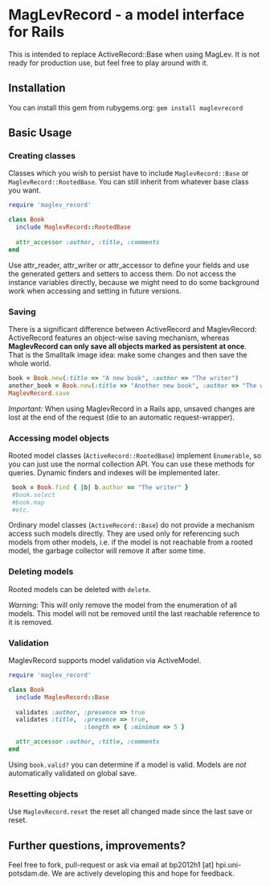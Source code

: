 # MagLevRecord - a model interface for Rails

This is intended to replace ActiveRecord::Base when using MagLev. It is not ready for production use, but feel free to play around with it.

## Installation

You can install this gem from rubygems.org:
```gem install maglevrecord```


## Basic Usage

### Creating classes

Classes which you wish to persist have to include ```MaglevRecord::Base``` or ```MaglevRecord::RootedBase```. You can still inherit from whatever base class you want.

```ruby
require 'maglev_record'

class Book
  include MaglevRecord::RootedBase
  
  attr_accessor :author, :title, :comments
end
```
Use attr_reader, attr_writer or attr_accessor to define your fields and use the generated getters and setters to access them. Do not access the instance variables directly, because we might need to do some background work when accessing and setting in future versions.

### Saving

There is a significant difference between ActiveRecord and MaglevRecord: ActiveRecord features an object-wise saving mechanism, whereas **MaglevRecord can only save all objects marked as persistent at once**. That is the Smalltalk image idea: make some changes and then save the whole world.

```ruby
book = Book.new(:title => "A new book", :author => "The writer")
another_book = Book.new(:title => "Another new book", :author => "The writer")
MaglevRecord.save
```

*Important:* When using MaglevRecord in a Rails app, unsaved changes are lost at the end of the request (die to an automatic request-wrapper).

### Accessing model objects

Rooted model classes (```ActiveRecord::RootedBase```) implement ```Enumerable```, so you can just use the normal collection API.
You can use these methods for queries. Dynamic finders and indexes will be implemented later.
```ruby
 book = Book.find { |b| b.author == "The writer" }
 #book.select
 #book.map
 #etc.
```

Ordinary model classes (```ActiveRecord::Base```) do not provide a mechanism access such models directly. They are used only for referencing such models from other models, i.e. if the model is not reachable from a rooted model, the garbage collector will remove it after some time.

### Deleting models

Rooted models can be deleted with ```delete```. 

*Warning:* This will only remove the model from the enumeration of all models. This model will not be removed until the last reachable reference to it is removed.

### Validation

MaglevRecord supports model validation via ActiveModel.

```ruby
require 'maglev_record'

class Book
  include MaglevRecord::Base
  
  validates :author, :presence => true
  validates :title,  :presence => true,
                     :length => { :minimum => 5 }

  attr_accessor :author, :title, :comments
end
```

Using ```book.valid?``` you can determine if a model is valid. Models are *not* automatically validated on global save.

### Resetting objects

Use ```MaglevRecord.reset``` the reset all changed made since the last save or reset.

## Further questions, improvements?

Feel free to fork, pull-request or ask via email at bp2012h1 [at] hpi.uni-potsdam.de.
We are actively developing this and hope for feedback.
